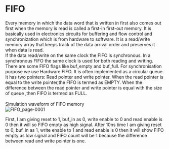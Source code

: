 # FIFO
Every memory in which the data word that is written in first also comes out first when the memory is read is called a first-in first-out
memory. It is basically used in electronics circuits for buffering and flow control and synchronization which is from hardware to software. It  is a read/write memory array that keeps track of the data arrival order and preserves it when  data is read.<br>
    If the data read/write on the same clock the FIFO is synchronous. In a synchronous FIFO the same clock is used for both reading and writing. There are some FIFO flags like buf_empty and buf_full. For synchronisation purpose we use Hardware FIFO. It is often implemented as a circular queue. It has two pointers: Read pointer and write pointer. When the read pointer is equal to the write pointer,the FIFO is termed as EMPTY. When the difference between the read pointer and write pointer is equal with the size of queue ,then FIFO is termed as FULL. <br><br>
Simulation waveform of FIFO memory  
![FIFO_page-0001](https://user-images.githubusercontent.com/111141190/192133923-3c41e4c0-fd33-440c-95a6-20b1e79b31b1.jpg) <br>

First, I am giving reset to 1, buf_in as 0, write enable to 0 and read enable is 0 then it will so FIFO empty as high signal. After 10ns time I am giving reset to 0, buf_in as 1, write enable to 1 and read enable is 0 then it will show FIFO empty as low signal and FIFO count will be 1 because the difference between read and write pointer is one.

